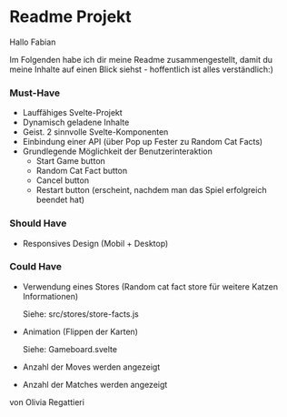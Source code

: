 # Readme Projekt

Hallo Fabian

Im Folgenden habe ich dir meine Readme zusammengestellt, damit du meine Inhalte auf einen Blick siehst - hoffentlich ist alles verständlich:) 

### Must-Have

- Lauffähiges Svelte-Projekt
- Dynamisch geladene Inhalte
- Geist. 2 sinnvolle Svelte-Komponenten
- Einbindung einer API (über Pop up Fester zu Random Cat Facts)
- Grundlegende Möglichkeit der Benutzerinteraktion
    - Start Game button
    - Random Cat Fact button
    - Cancel button
    - Restart button (erscheint, nachdem man das Spiel erfolgreich beendet hat)
    

### Should Have

- Responsives Design (Mobil + Desktop)

### Could Have

- Verwendung eines Stores (Random cat fact store für weitere Katzen Informationen)
    
    Siehe: src/stores/store-facts.js
    
- Animation (Flippen der Karten)
    
    Siehe: Gameboard.svelte
    
- Anzahl der Moves werden angezeigt
- Anzahl der Matches werden angezeigt

von Olivia Regattieri